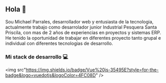 ## Hola 👋

Sou Michael Parrales, desarrollador web y entusiasta de la tecnologia, actualmente trabajo como desarrolador junior Industrial Pesquera Santa Priscila, con mas de 2 años de experiencias en proyectos y sistemas ERP.
He tenido la oportunidad de trabajar en diferentes proyecto tanto grupal e individual con diferentes tecnologias de desarrollo.

### Mi stack de desarrollo 💻
<img src"https://img.shields.io/badge/Vue%20js-35495E?style=for-the-badge&logo=vuedotjs&logoColor=4FC08D" />

<!--
**MichaelPY2000/MichaelPY2000** is a ✨ _special_ ✨ repository because its `README.md` (this file) appears on your GitHub profile.

Here are some ideas to get you started:

- 🔭 I’m currently working on ...
- 🌱 I’m currently learning ...
- 👯 I’m looking to collaborate on ...
- 🤔 I’m looking for help with ...
- 💬 Ask me about ...
- 📫 How to reach me: ...
- 😄 Pronouns: ...
- ⚡ Fun fact: ...
-->

